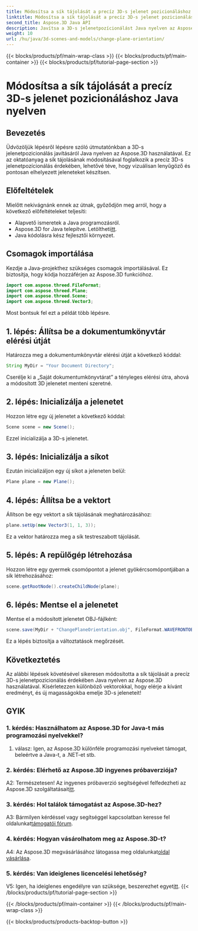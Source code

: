 ```yaml
---
title: Módosítsa a sík tájolását a precíz 3D-s jelenet pozicionáláshoz Java nyelven
linktitle: Módosítsa a sík tájolását a precíz 3D-s jelenet pozicionáláshoz Java nyelven
second_title: Aspose.3D Java API
description: Javítsa a 3D-s jelenetpozícionálást Java nyelven az Aspose.3D segítségével. Módosítsa a sík tájolását a pontosság érdekében. Töltse le most a lenyűgöző vizuális élményért.
weight: 10
url: /hu/java/3d-scenes-and-models/change-plane-orientation/
---
```


{{< blocks/products/pf/main-wrap-class >}}
{{< blocks/products/pf/main-container >}}
{{< blocks/products/pf/tutorial-page-section >}}

# Módosítsa a sík tájolását a precíz 3D-s jelenet pozicionáláshoz Java nyelven

## Bevezetés

Üdvözöljük lépésről lépésre szóló útmutatónkban a 3D-s jelenetpozicionálás javításáról Java nyelven az Aspose.3D használatával. Ez az oktatóanyag a sík tájolásának módosításával foglalkozik a precíz 3D-s jelenetpozícionálás érdekében, lehetővé téve, hogy vizuálisan lenyűgöző és pontosan elhelyezett jeleneteket készítsen.

## Előfeltételek

Mielőtt nekivágnánk ennek az útnak, győződjön meg arról, hogy a következő előfeltételeket teljesíti:

- Alapvető ismeretek a Java programozásról.
- Aspose.3D for Java telepítve. Letöltheti[itt](https://releases.aspose.com/3d/java/).
- Java kódolásra kész fejlesztői környezet.

## Csomagok importálása

Kezdje a Java-projekthez szükséges csomagok importálásával. Ez biztosítja, hogy kódja hozzáférjen az Aspose.3D funkcióhoz. 

```java
import com.aspose.threed.FileFormat;
import com.aspose.threed.Plane;
import com.aspose.threed.Scene;
import com.aspose.threed.Vector3;
```

Most bontsuk fel ezt a példát több lépésre.

## 1. lépés: Állítsa be a dokumentumkönyvtár elérési útját

Határozza meg a dokumentumkönyvtár elérési útját a következő kóddal:

```java
String MyDir = "Your Document Directory";
```

Cserélje ki a „Saját dokumentumkönyvtárat” a tényleges elérési útra, ahová a módosított 3D jelenetet menteni szeretné.

## 2. lépés: Inicializálja a jelenetet

Hozzon létre egy új jelenetet a következő kóddal:

```java
Scene scene = new Scene();
```

Ezzel inicializálja a 3D-s jelenetet.

## 3. lépés: Inicializálja a síkot

Ezután inicializáljon egy új síkot a jeleneten belül:

```java
Plane plane = new Plane();
```

## 4. lépés: Állítsa be a vektort

Állítson be egy vektort a sík tájolásának meghatározásához:

```java
plane.setUp(new Vector3(1, 1, 3));
```

Ez a vektor határozza meg a sík testreszabott tájolását.

## 5. lépés: A repülőgép létrehozása

Hozzon létre egy gyermek csomópontot a jelenet gyökércsomópontjában a sík létrehozásához:

```java
scene.getRootNode().createChildNode(plane);
```

## 6. lépés: Mentse el a jelenetet

Mentse el a módosított jelenetet OBJ-fájlként:

```java
scene.save(MyDir + "ChangePlaneOrientation.obj", FileFormat.WAVEFRONTOBJ);
```

Ez a lépés biztosítja a változtatások megőrzését.

## Következtetés

Az alábbi lépések követésével sikeresen módosította a sík tájolását a precíz 3D-s jelenetpozicionálás érdekében Java nyelven az Aspose.3D használatával. Kísérletezzen különböző vektorokkal, hogy elérje a kívánt eredményt, és új magasságokba emelje 3D-s jeleneteit!


## GYIK

### 1. kérdés: Használhatom az Aspose.3D for Java-t más programozási nyelvekkel?

1. válasz: Igen, az Aspose.3D különféle programozási nyelveket támogat, beleértve a Java-t, a .NET-et stb.

### 2. kérdés: Elérhető az Aspose.3D ingyenes próbaverziója?

 A2: Természetesen! Az ingyenes próbaverzió segítségével felfedezheti az Aspose.3D szolgáltatásait[itt](https://releases.aspose.com/).

### 3. kérdés: Hol találok támogatást az Aspose.3D-hez?

 A3: Bármilyen kérdéssel vagy segítséggel kapcsolatban keresse fel oldalunkat[támogatói fórum](https://forum.aspose.com/c/3d/18).

### 4. kérdés: Hogyan vásárolhatom meg az Aspose.3D-t?

 A4: Az Aspose.3D megvásárlásához látogassa meg oldalunkat[oldal vásárlása](https://purchase.aspose.com/buy).

### 5. kérdés: Van ideiglenes licencelési lehetőség?

 V5: Igen, ha ideiglenes engedélyre van szüksége, beszerezhet egyet[itt](https://purchase.aspose.com/temporary-license/).
{{< /blocks/products/pf/tutorial-page-section >}}

{{< /blocks/products/pf/main-container >}}
{{< /blocks/products/pf/main-wrap-class >}}

{{< blocks/products/products-backtop-button >}}
